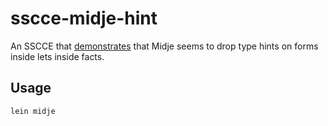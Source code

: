 # sscce-midje-hint

An SSCCE that [demonstrates](test/t_hint.clj) that Midje seems to drop
type hints on forms inside lets inside facts.

## Usage

`lein midje`
